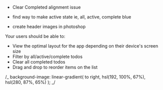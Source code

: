 - Clear Completed alignment issue
- find way to make active state ie, all, active, complete blue

- create header images in photoshop

Your users should be able to:

- View the optimal layout for the app depending on their device's screen size
- Filter by all/active/complete todos
- Clear all completed todos
- Drag and drop to reorder items on the list

/_ background-image: linear-gradient(
to right,
hsl(192, 100%, 67%),
hsl(280, 87%, 65%)
); _/
